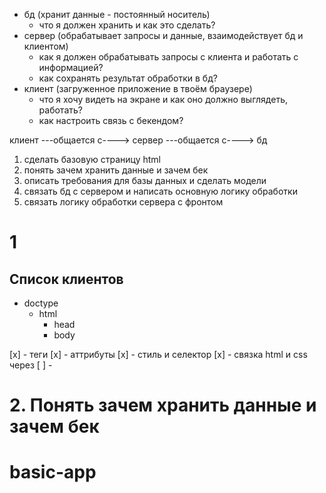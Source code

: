 - бд (хранит данные - постоянный носитель)
    - что я должен хранить и как это сделать?
- сервер (обрабатывает запросы и данные, взаимодействует бд и клиентом)
    - как я должен обрабатывать запросы с клиента и работать с информацией?
    - как сохранять результат обработки в бд? 
- клиент (загруженное приложение в твоём браузере)
    - что я хочу видеть на экране и как оно должно выглядеть, работать?
    - как настроить связь с бекендом?

клиент ---общается с----> сервер ---общается с----> бд

1. сделать базовую страницу html
2. понять зачем хранить данные и зачем бек
3. описать требования для базы данных и сделать модели
4. связать бд с сервером и написать основную логику обработки
5. связать логику обработки сервера с фронтом


# 1
## Список клиентов

- doctype
    - html
        - head
        - body

[x] - теги
[x] - аттрибуты
[x] - стиль и селектор
[x] - связка html и css через <link> 
[ ] - 

# 2. Понять зачем хранить данные и зачем бек
# basic-app
